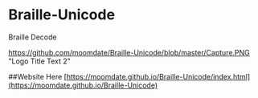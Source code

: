 # Braille-Unicode
Braille Decode

https://github.com/moomdate/Braille-Unicode/blob/master/Capture.PNG "Logo Title Text 2"

##Website Here [https://moomdate.github.io/Braille-Unicode/index.html](https://moomdate.github.io/Braille-Unicode)
